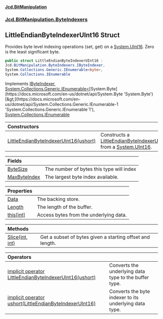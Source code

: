 ﻿#### [Jcd.BitManipulation](index.md 'index')
### [Jcd.BitManipulation.ByteIndexers](Jcd.BitManipulation.ByteIndexers.md 'Jcd.BitManipulation.ByteIndexers')

## LittleEndianByteIndexerUInt16 Struct

Provides byte level indexing operations (set, get) on
a [System.UInt16](https://docs.microsoft.com/en-us/dotnet/api/System.UInt16 'System.UInt16'). Zero is the least
significant byte.

```csharp
public struct LittleEndianByteIndexerUInt16 :
Jcd.BitManipulation.ByteIndexers.IByteIndexer,
System.Collections.Generic.IEnumerable<byte>,
System.Collections.IEnumerable
```

Implements [IByteIndexer](Jcd.BitManipulation.ByteIndexers.IByteIndexer.md 'Jcd.BitManipulation.ByteIndexers.IByteIndexer'), [System.Collections.Generic.IEnumerable&lt;](https://docs.microsoft.com/en-us/dotnet/api/System.Collections.Generic.IEnumerable-1 'System.Collections.Generic.IEnumerable`1')[System.Byte](https://docs.microsoft.com/en-us/dotnet/api/System.Byte 'System.Byte')[&gt;](https://docs.microsoft.com/en-us/dotnet/api/System.Collections.Generic.IEnumerable-1 'System.Collections.Generic.IEnumerable`1'), [System.Collections.IEnumerable](https://docs.microsoft.com/en-us/dotnet/api/System.Collections.IEnumerable 'System.Collections.IEnumerable')

| Constructors                                                                                                                                                                                                                                            |                                                                                                                                                                                                                                                                                     |
|:--------------------------------------------------------------------------------------------------------------------------------------------------------------------------------------------------------------------------------------------------------|:------------------------------------------------------------------------------------------------------------------------------------------------------------------------------------------------------------------------------------------------------------------------------------|
| [LittleEndianByteIndexerUInt16(ushort)](Jcd.BitManipulation.ByteIndexers.LittleEndianByteIndexerUInt16.LittleEndianByteIndexerUInt16(ushort).md 'Jcd.BitManipulation.ByteIndexers.LittleEndianByteIndexerUInt16.LittleEndianByteIndexerUInt16(ushort)') | Constructs a [LittleEndianByteIndexerUInt16](Jcd.BitManipulation.ByteIndexers.LittleEndianByteIndexerUInt16.md 'Jcd.BitManipulation.ByteIndexers.LittleEndianByteIndexerUInt16') from a [System.UInt16](https://docs.microsoft.com/en-us/dotnet/api/System.UInt16 'System.UInt16'). |

| Fields                                                                                                                                                                       |                                          |
|:-----------------------------------------------------------------------------------------------------------------------------------------------------------------------------|:-----------------------------------------|
| [ByteSize](Jcd.BitManipulation.ByteIndexers.LittleEndianByteIndexerUInt16.ByteSize.md 'Jcd.BitManipulation.ByteIndexers.LittleEndianByteIndexerUInt16.ByteSize')             | The number of bytes this type will index |
| [MaxByteIndex](Jcd.BitManipulation.ByteIndexers.LittleEndianByteIndexerUInt16.MaxByteIndex.md 'Jcd.BitManipulation.ByteIndexers.LittleEndianByteIndexerUInt16.MaxByteIndex') | The largest byte index available.        |

| Properties                                                                                                                                                          |                                        |
|:--------------------------------------------------------------------------------------------------------------------------------------------------------------------|:---------------------------------------|
| [Data](Jcd.BitManipulation.ByteIndexers.LittleEndianByteIndexerUInt16.Data.md 'Jcd.BitManipulation.ByteIndexers.LittleEndianByteIndexerUInt16.Data')                | The backing store.                     |
| [Length](Jcd.BitManipulation.ByteIndexers.LittleEndianByteIndexerUInt16.Length.md 'Jcd.BitManipulation.ByteIndexers.LittleEndianByteIndexerUInt16.Length')          | The length of the buffer.              |
| [this[int]](Jcd.BitManipulation.ByteIndexers.LittleEndianByteIndexerUInt16.this[int].md 'Jcd.BitManipulation.ByteIndexers.LittleEndianByteIndexerUInt16.this[int]') | Access bytes from the underlying data. |

| Methods                                                                                                                                                                              |                                                           |
|:-------------------------------------------------------------------------------------------------------------------------------------------------------------------------------------|:----------------------------------------------------------|
| [Slice(int, int)](Jcd.BitManipulation.ByteIndexers.LittleEndianByteIndexerUInt16.Slice(int,int).md 'Jcd.BitManipulation.ByteIndexers.LittleEndianByteIndexerUInt16.Slice(int, int)') | Get a subset of bytes given a starting offset and length. |

| Operators                                                                                                                                                                                                                                                                                                                                                          |                                                        |
|:-------------------------------------------------------------------------------------------------------------------------------------------------------------------------------------------------------------------------------------------------------------------------------------------------------------------------------------------------------------------|:-------------------------------------------------------|
| [implicit operator LittleEndianByteIndexerUInt16(ushort)](Jcd.BitManipulation.ByteIndexers.LittleEndianByteIndexerUInt16.op_ImplicitJcd.BitManipulation.ByteIndexers.LittleEndianByteIndexerUInt16(ushort).md 'Jcd.BitManipulation.ByteIndexers.LittleEndianByteIndexerUInt16.op_Implicit Jcd.BitManipulation.ByteIndexers.LittleEndianByteIndexerUInt16(ushort)') | Converts the underlying data type to the buffer type.  |
| [implicit operator ushort(LittleEndianByteIndexerUInt16)](Jcd.BitManipulation.ByteIndexers.LittleEndianByteIndexerUInt16.op_Implicitushort(Jcd.BitManipulation.ByteIndexers.LittleEndianByteIndexerUInt16).md 'Jcd.BitManipulation.ByteIndexers.LittleEndianByteIndexerUInt16.op_Implicit ushort(Jcd.BitManipulation.ByteIndexers.LittleEndianByteIndexerUInt16)') | Converts the byte indexer to its underlying data type. |
